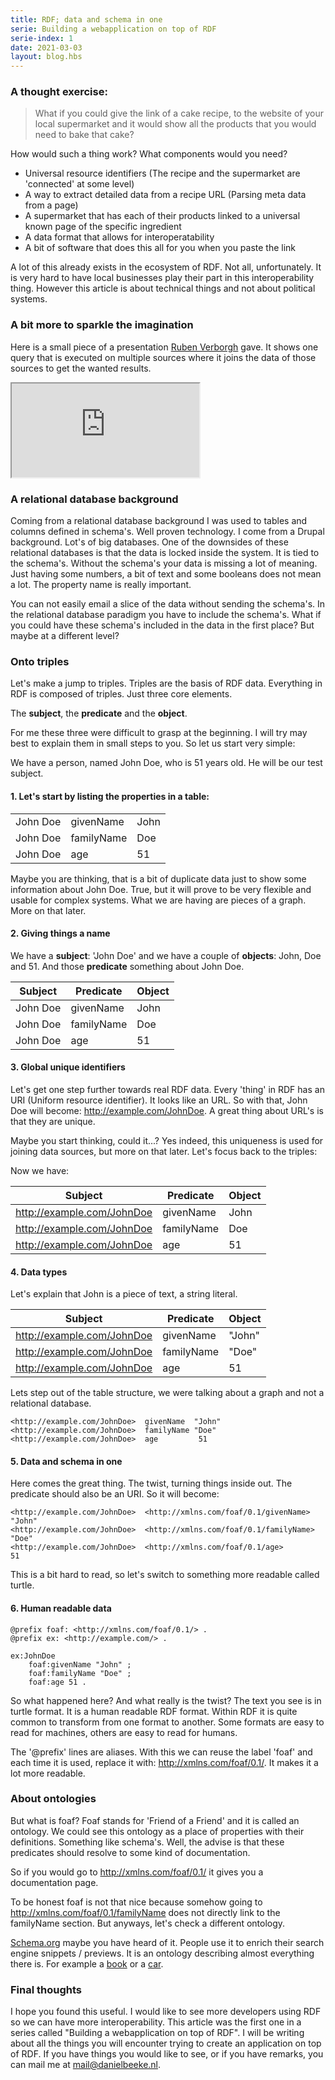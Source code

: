```yaml
---
title: RDF; data and schema in one
serie: Building a webapplication on top of RDF
serie-index: 1
date: 2021-03-03
layout: blog.hbs
---
```


### A thought exercise:

>  What if you could give the link of a cake recipe, to the website of your local supermarket and it would show all the products that you would need to bake that cake?

How would such a thing work? What components would you need?

- Universal resource identifiers (The recipe and the supermarket are 'connected' at some level)
- A way to extract detailed data from a recipe URL (Parsing meta data from a page)
- A supermarket that has each of their products linked to a universal known page of the specific ingredient
- A data format that allows for interoperatability
- A bit of software that does this all for you when you paste the link

A lot of this already exists in the ecosystem of RDF. Not all, unfortunately. It is very hard to have local businesses play their part in this interoperability thing. However this article is about technical things and not about political systems.

### A bit more to sparkle the imagination
Here is a small piece of a presentation [Ruben Verborgh](https://ruben.verborgh.org/) gave. It shows one query that is executed on multiple sources where it joins the data of those sources to get the wanted results.

<iframe src="https://www.youtube.com/embed/LUF7plExdv8?start=301&end=360" allowfullscreen></iframe>

### A relational database background

Coming from a relational database background I was used to tables and columns defined in schema's. Well proven technology. I come from a Drupal background. Lot's of big databases. One of the downsides of these relational databases is that the data is locked inside the system. It is tied to the schema's. Without the schema's your data is missing a lot of meaning. Just having some numbers, a bit of text and some booleans does not mean a lot. The property name is really important.

You can not easily email a slice of the data without sending the schema's. In the relational database paradigm you have to include the schema's. 
What if you could have these schema's included in the data in the first place? But maybe at a different level?

### Onto triples

Let's make a jump to triples. Triples are the basis of RDF data. Everything in RDF is composed of triples. Just three core elements. 

The __subject__, the __predicate__ and the __object__. 

For me these three were difficult to grasp at the beginning. I will try may best to explain them in small steps to you. So let us start very simple:

We have a person, named John Doe, who is 51 years old. He will be our test subject.

#### 1. Let's start by listing the properties in a table:

|                   |                   |                   |
|-------------------|-------------------|-------------------|
| John Doe          | givenName         | John              |
| John Doe          | familyName        | Doe               |
| John Doe          | age               | 51                |

Maybe you are thinking, that is a bit of duplicate data just to show some information about John Doe. True, but it will prove to be very flexible and usable for complex systems. What we are having are pieces of a graph. More on that later.

#### 2. Giving things a name
We have a __subject__: 'John Doe' and we have a couple of __objects__: John, Doe and 51. And those __predicate__ something about John Doe. 

| Subject           | Predicate         | Object            |
|-------------------|-------------------|-------------------|
| John Doe          | givenName         | John              |
| John Doe          | familyName        | Doe               |
| John Doe          | age               | 51                |

#### 3. Global unique identifiers

Let's get one step further towards real RDF data. Every 'thing' in RDF has an URI (Uniform resource identifier). It looks like an URL. So with that, John Doe will become: <http://example.com/JohnDoe>. A great thing about URL's is that they are unique. 

Maybe you start thinking, could it...? Yes indeed, this uniqueness is used for joining data sources, but more on that later. Let's focus back to the triples:

Now we have:

| Subject                       | Predicate         | Object            |
|-------------------------------|-------------------|-------------------|
| <http://example.com/JohnDoe>  | givenName         | John              |
| <http://example.com/JohnDoe>  | familyName        | Doe               |
| <http://example.com/JohnDoe>  | age               | 51                |

#### 4. Data types

Let's explain that John is a piece of text, a string literal.

| Subject                       | Predicate         | Object            |
|-------------------------------|-------------------|-------------------|
| <http://example.com/JohnDoe>  | givenName         | "John"            |
| <http://example.com/JohnDoe>  | familyName        | "Doe"             |
| <http://example.com/JohnDoe>  | age               | 51                |

Lets step out of the table structure, we were talking about a graph and not a relational database. 

```turtle
<http://example.com/JohnDoe>  givenName  "John"
<http://example.com/JohnDoe>  familyName "Doe"
<http://example.com/JohnDoe>  age         51
```

#### 5. Data and schema in one

Here comes the great thing. The twist, turning things inside out. The predicate should also be an URI. So it will become:

```turtle
<http://example.com/JohnDoe>  <http://xmlns.com/foaf/0.1/givenName>   "John"
<http://example.com/JohnDoe>  <http://xmlns.com/foaf/0.1/familyName>  "Doe"
<http://example.com/JohnDoe>  <http://xmlns.com/foaf/0.1/age>          51
```

This is a bit hard to read, so let's switch to something more readable called turtle.

#### 6. Human readable data

```turtle
@prefix foaf: <http://xmlns.com/foaf/0.1/> .
@prefix ex: <http://example.com/> .

ex:JohnDoe
	foaf:givenName "John" ;
	foaf:familyName "Doe" ;
	foaf:age 51 .
```

So what happened here? And what really is the twist? The text you see is in turtle format. It is a human readable RDF format. Within RDF it is quite common to transform from one format to another. Some formats are easy to read for machines, others are easy to read for humans.

The '@prefix' lines are aliases. With this we can reuse the label 'foaf' and each time it is used, replace it with: http://xmlns.com/foaf/0.1/. It makes it a lot more readable. 

### About ontologies

But what is foaf? Foaf stands for 'Friend of a Friend' and it is called an ontology. We could see this ontology as a place of properties with their definitions. Something like schema's. Well, the advise is that these predicates should resolve to some kind of documentation. 

So if you would go to http://xmlns.com/foaf/0.1/ it gives you a documentation page. 

To be honest foaf is not that nice because somehow going to http://xmlns.com/foaf/0.1/familyName does not directly link to the familyName section. But anyways, let's check a different ontology. 

[Schema.org](https://schema.org/) maybe you have heard of it. People use it to enrich their search engine snippets / previews. It is an ontology describing almost everything there is. For example a [book](https://schema.org/Book) or a [car](https://schema.org/Car).

### Final thoughts

I hope you found this useful. I would like to see more developers using RDF so we can have more interoperability. This article was the first one in a series called "Building a webapplication on top of RDF". I will be writing about all the things you will encounter trying to create an application on top of RDF. If you have things you would like to see, or if you have remarks, you can mail me at mail@danielbeeke.nl.